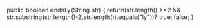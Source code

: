 public boolean endsLy(String str) {
  return(str.length() >=2 && str.substring(str.length()-2,str.length()).equals("ly"))?
  true:
  false;
}
